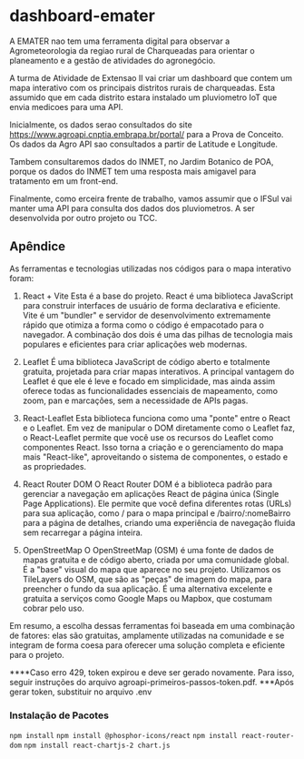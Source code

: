 # dashboard-emater
A EMATER nao tem uma ferramenta digital para observar a Agrometeorologia da regiao rural de Charqueadas para orientar o planeamento e a gestão de atividades do agronegócio.

A turma de Atividade de Extensao II vai criar um dashboard que contem um mapa interativo com os principais distritos rurais de charqueadas.
Esta assumido que em cada distrito estara instalado um pluviometro IoT que envia medicoes para uma API.

Inicialmente, os dados serao consultados do site https://www.agroapi.cnptia.embrapa.br/portal/ para a Prova de Conceito. Os dados da Agro API sao consultados a partir de Latitude e Longitude.

Tambem consultaremos dados do INMET, no Jardim Botanico de POA, porque os dados do INMET tem uma resposta mais amigavel para tratamento em um front-end.

Finalmente, como erceira frente de trabalho, vamos assumir que o IFSul vai manter uma API para consulta dos dados dos pluviometros. A ser desenvolvida por outro projeto ou TCC.


## Apêndice

As ferramentas e tecnologias utilizadas nos códigos para o mapa interativo foram:

1. React + Vite
Esta é a base do projeto. React é uma biblioteca JavaScript para construir interfaces de usuário de forma declarativa e eficiente. Vite é um "bundler" e servidor de desenvolvimento extremamente rápido que otimiza a forma como o código é empacotado para o navegador. A combinação dos dois é uma das pilhas de tecnologia mais populares e eficientes para criar aplicações web modernas.

2. Leaflet
É uma biblioteca JavaScript de código aberto e totalmente gratuita, projetada para criar mapas interativos. A principal vantagem do Leaflet é que ele é leve e focado em simplicidade, mas ainda assim oferece todas as funcionalidades essenciais de mapeamento, como zoom, pan e marcações, sem a necessidade de APIs pagas.

3. React-Leaflet
Esta biblioteca funciona como uma "ponte" entre o React e o Leaflet. Em vez de manipular o DOM diretamente como o Leaflet faz, o React-Leaflet permite que você use os recursos do Leaflet como componentes React. Isso torna a criação e o gerenciamento do mapa mais "React-like", aproveitando o sistema de componentes, o estado e as propriedades.

4. React Router DOM
O React Router DOM é a biblioteca padrão para gerenciar a navegação em aplicações React de página única (Single Page Applications). Ele permite que você defina diferentes rotas (URLs) para sua aplicação, como / para o mapa principal e /bairro/:nomeBairro para a página de detalhes, criando uma experiência de navegação fluida sem recarregar a página inteira.

5. OpenStreetMap
O OpenStreetMap (OSM) é uma fonte de dados de mapas gratuita e de código aberto, criada por uma comunidade global. É a "base" visual do mapa que aparece no seu projeto. Utilizamos os TileLayers do OSM, que são as "peças" de imagem do mapa, para preencher o fundo da sua aplicação. É uma alternativa excelente e gratuita a serviços como Google Maps ou Mapbox, que costumam cobrar pelo uso.

Em resumo, a escolha dessas ferramentas foi baseada em uma combinação de fatores: elas são gratuitas, amplamente utilizadas na comunidade e se integram de forma coesa para oferecer uma solução completa e eficiente para o projeto.

****Caso erro 429, token expirou e deve ser gerado novamente. Para isso, seguir instruções do arquivo agroapi-primeiros-passos-token.pdf.
***Após gerar token, substituir no arquivo .env


### Instalação de Pacotes
`npm install`
`npm install @phosphor-icons/react`
`npm install react-router-dom`
`npm install react-chartjs-2 chart.js`
